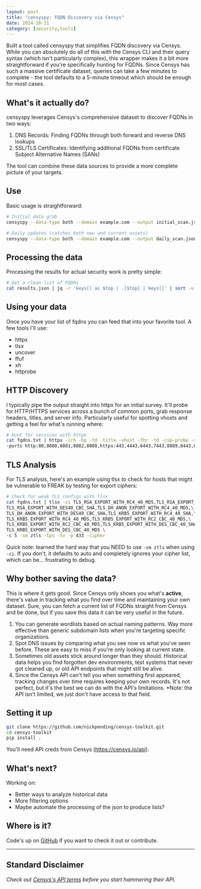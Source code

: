 ```yaml
---
layout: post
title: "censyspy: FQDN Discovery via Censys"
date: 2024-10-31
category: [security,tools]
---
```


Built a tool called censyspy that simplifies FQDN discovery via Censys. While you can absolutely do all of this with the Censys CLI and their query syntax (which isn't particularly complex), this wrapper makes it a bit more straightforward if you're specifically hunting for FQDNs. Since Censys has such a massive certificate dataset, queries can take a few minutes to complete - the tool defaults to a 5-minute timeout which should be enough for most cases.


## What's it actually do?

censyspy leverages Censys's comprehensive dataset to discover FQDNs in two ways:

1. DNS Records: Finding FQDNs through both forward and reverse DNS lookups
2. SSL/TLS Certificates: Identifying additional FQDNs from certificate Subject Alternative Names (SANs)

The tool can combine these data sources to provide a more complete picture of your targets.

## Use

Basic usage is straightforward:

```bash
# Initial data grab
censyspy --data-type both --domain example.com --output initial_scan.json --days all

# Daily updates (catches both new and current assets)
censyspy --data-type both --domain example.com --output daily_scan.json --days 1
```

## Processing the data

Processing the results for actual security work is pretty simple:

```bash
# Get a clean list of FQDNs
cat results.json | jq -r 'keys[] as $top | .[$top] | keys[]' | sort -u > fqdns.txt
```

## Using your data

Once you have your list of fqdns you can feed that into your favorite tool. A few tools I'll use:
- httpx
- tlsx
- uncover
- ffuf
- xh
- httprobe

## HTTP Discovery

I typically pipe the output straight into httpx for an initial survey. It'll probe for HTTP/HTTPS services across a bunch of common ports, grab response headers, titles, and server info. Particularly useful for spotting vhosts and getting a feel for what's running where:


```bash
# Hunt for services with httpx
cat fqdns.txt | httpx -irh -bp -td -title -vhost -fhr -td -csp-probe -sc -server \
-ports http:80,8080,8081,8082,8088,https:443,4443,6443,7443,8089,8443,8449,8905,8910,9443
```

## TLS Analysis

For TLS analysis, here's an example using tlsx to check for hosts that might be vulnerable to FREAK by testing for export ciphers:

```bash
# Check for weak TLS configs with tlsx
cat fqdns.txt | tlsx -ci TLS_RSA_EXPORT_WITH_RC4_40_MD5,TLS_RSA_EXPORT_WITH_RC2_CBC_40_MD5,\
TLS_RSA_EXPORT_WITH_DES40_CBC_SHA,TLS_DH_ANON_EXPORT_WITH_RC4_40_MD5,\
TLS_DH_ANON_EXPORT_WITH_DES40_CBC_SHA,TLS_KRB5_EXPORT_WITH_RC4_40_SHA,\
TLS_KRB5_EXPORT_WITH_RC4_40_MD5,TLS_KRB5_EXPORT_WITH_RC2_CBC_40_MD5,\
TLS_KRB5_EXPORT_WITH_RC2_CBC_40_MD5,TLS_KRB5_EXPORT_WITH_DES_CBC_40_SHA,\
TLS_KRB5_EXPORT_WITH_DES_CBC_40_MD5 \
-c 5 -sm ztls -tps -tv -p 433 -cipher
```

Quick note: learned the hard way that you NEED to use `-sm ztls` when using `-ci`. If you don't, it defaults to auto and completely ignores your cipher list, which can be... frustrating to debug.

## Why bother saving the data?

This is where it gets good. Since Censys only shows you what's **active**, there's value in tracking what you find over time and maintaining your own dataset. Sure, you can fetch a current list of FQDNs straight from Censys and be done, but if you save this data it can be very useful in the future.

1. You can generate wordlists based on actual naming patterns. Way more effective than generic subdomain lists when you're targeting specific organizations.
2. Spot DNS issues by comparing what you see now vs what you've seen before. These are easy to miss if you're only looking at current state.
3. Sometimes old assets stick around longer than they should. Historical data helps you find forgotten dev environments, test systems that never got cleaned up, or old API endpoints that might still be alive.
4. Since the Censys API can't tell you when something first appeared, tracking changes over time requires keeping your own records. It's not perfect, but it's the best we can do with the API's limitations. *Note: the API isn't limited, we just don't have access to that field.

## Setting it up

```bash
git clone https://github.com/nickpending/censys-toolkit.git
cd censys-toolkit
pip install .
```

You'll need API creds from Censys (https://censys.io/api).

## What's next?

Working on:

- Better ways to analyze historical data
- More filtering options
- Maybe automate the processing of the json to produce lists?

## Where is it?

Code's up on [GitHub](https://github.com/nickpending/censys-toolkit) if you want to check it out or contribute.

---

## Standard Disclaimer

*Check out [Censys's API terms](https://censys.io/api-terms-of-service) before you start hammering their API.*